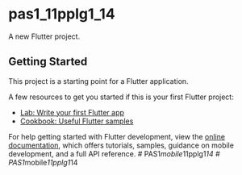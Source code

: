 # pas1_11pplg1_14

A new Flutter project.

## Getting Started

This project is a starting point for a Flutter application.

A few resources to get you started if this is your first Flutter project:

- [Lab: Write your first Flutter app](https://docs.flutter.dev/get-started/codelab)
- [Cookbook: Useful Flutter samples](https://docs.flutter.dev/cookbook)

For help getting started with Flutter development, view the
[online documentation](https://docs.flutter.dev/), which offers tutorials,
samples, guidance on mobile development, and a full API reference.
#   P A S 1 _ m o b i l e _ 1 1 p p l g 1 _ 1 4  
 #   P A S 1 _ m o b i l e _ 1 1 p p l g 1 _ 1 4  
 